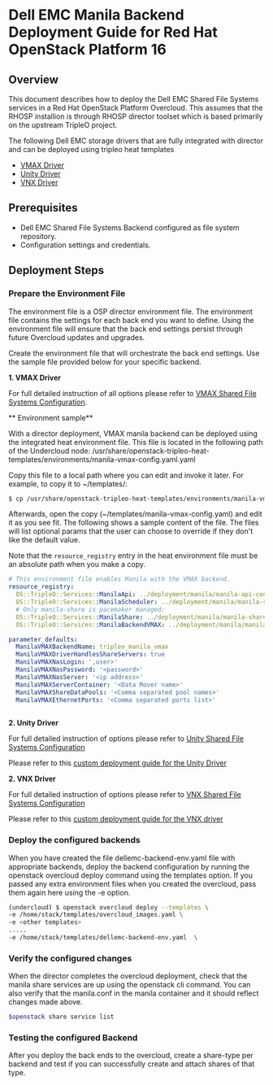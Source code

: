 
# Dell EMC Manila Backend Deployment Guide for Red Hat OpenStack Platform 16

## Overview

This document describes how to deploy the Dell EMC Shared File Systems services in a Red Hat OpenStack Platform Overcloud.
This assumes that the RHOSP installion is through RHOSP director toolset which is based primarily on the upstream TripleO project.  

The following Dell EMC storage drivers that are fully integrated with director and can be deployed using tripleo heat templates 
* [VMAX Driver](https://docs.openstack.org/manila/rocky/configuration/shared-file-systems/drivers/dell-emc-vmax-driver.html) 
* [Unity Driver](https://docs.openstack.org/manila/rocky/configuration/shared-file-systems/drivers/dell-emc-unity-driver.html) 
* [VNX Driver](https://docs.openstack.org/manila/rocky/configuration/shared-file-systems/drivers/dell-emc-vnx-driver.html) 
 

## Prerequisites
- Dell EMC Shared File Systems Backend configured as file system repository.
- Configuration settings and credentials.

## Deployment Steps

### Prepare the Environment File
The environment file is a OSP director environment file. The environment file contains the settings for each back end you want to define. Using the environment file will ensure that the back end settings persist through future Overcloud updates and upgrades.  

Create the environment file that will orchestrate the back end settings. Use the sample file provided below for your specific backend.  


**1. VMAX Driver**

For full detailed instruction of all options please refer to [VMAX Shared File Systems Configuration](https://docs.openstack.org/manila/rocky/configuration/shared-file-systems/drivers/dell-emc-vmax-driver.html).

** Environment sample**

With a director deployment, VMAX manila backend can be deployed using the integrated heat environment file. This file is located in the following path of the Undercloud node:
/usr/share/openstack-tripleo-heat-templates/environments/manila-vmax-config.yaml.yaml

Copy this file to a local path where you can edit and invoke it later. For example, to copy it to ~/templates/:

```bash
$ cp /usr/share/openstack-tripleo-heat-templates/environments/manila-vmax-config.yaml ~/templates/
```
Afterwards, open the copy (~/templates/manila-vmax-config.yaml) and edit it as you see fit. The following shows a sample content of the file. The files will list optional params that the user can choose to override if they don't like the default value.

Note that the ```resource_registry``` entry in the heat environment file must be an absolute path when you make a copy.

```yaml
# This environment file enables Manila with the VMAX backend.
resource_registry:
  OS::TripleO::Services::ManilaApi: ../deployment/manila/manila-api-container-puppet.yaml
  OS::TripleO::Services::ManilaScheduler: ../deployment/manila/manila-scheduler-container-puppet.yaml
  # Only manila-share is pacemaker managed:
  OS::TripleO::Services::ManilaShare: ../deployment/manila/manila-share-pacemaker-puppet.yaml
  OS::TripleO::Services::ManilaBackendVMAX: ../deployment/manila/manila-backend-vmax.yaml

parameter_defaults:
  ManilaVMAXBackendName: tripleo_manila_vmax
  ManilaVMAXDriverHandlesShareServers: true
  ManilaVMAXNasLogin: ',user>'
  ManilaVMAXNasPassword: '<password>'
  ManilaVMAXNasServer: '<ip address>'
  ManilaVMAXServerContainer: '<Data Mover name>'
  ManilaVMAXShareDataPools: '<Comma separated pool names>'
  ManilaVMAXEthernetPorts: '<Comma separated ports list>'
  
```


**2. Unity Driver**

For full detailed instruction of options please refer to [Unity Shared File Systems  Configuration](https://docs.openstack.org/manila/rocky/configuration/shared-file-systems/drivers/dell-emc-unity-driver.html)

Please refer to this [custom deployment guide for the Unity Driver](https://github.com/emc-openstack/osp-deploy/tree/rhosp16/manila)



**2. VNX Driver**

For full detailed instruction of options please refer to [VNX Shared File Systems  Configuration](https://docs.openstack.org/manila/rocky/configuration/shared-file-systems/drivers/dell-emc-vnx-driver.html)

Please refer to this [custom deployment guide for the VNX driver](https://github.com/emc-openstack/osp-deploy/tree/rhosp16/manila)


### Deploy the configured backends

When you have created the file dellemc-backend-env.yaml file with appropriate backends, deploy the backend configuration by running the openstack overcloud deploy command using the templates option. If you passed any extra environment files when you created the overcloud, pass them again here using the -e option. 
 
```bash
(undercloud) $ openstack overcloud deploy --templates \
-e /home/stack/templates/overcloud_images.yaml \
-e <other templates>
.....
-e /home/stack/templates/dellemc-backend-env.yaml  \
```

### Verify the configured changes

When the director completes the overcloud deployment, check that the manila share services are up using the openstack cli command. You can also verify that the manila.conf in the manila container and it should reflect changes made above.
``` bash
$openstack share service list
```
### Testing the configured Backend
After you deploy the back ends to the overcloud, create a share-type per backend and test if you can successfully create and attach shares of that type.







